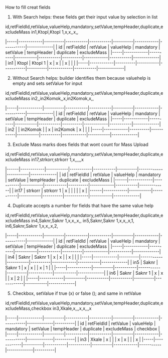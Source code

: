 How to fill creat fields
1. With Search helps: these fields get their input value by selection in list

id,retFieldId,retValue,valueHelp,mandatory,setValue,tempHeader,duplicate,excludeMass
in1,Ktopl,Ktopl 1,x,x,,x,,

|-----|------------|----------|-----------|-----------|----------|------------|-----------|-------------|
| id  | retFieldId | retValue | valueHelp | mandatory | setValue | tempHeader | duplicate | excludeMass |
|-----|------------|----------|-----------|-----------|----------|------------|-----------|-------------|
| in1 | Ktopl      | Ktopl 1  | x         | x         |          | x          |           |             |
|-----|------------|----------|-----------|-----------|----------|------------|-----------|-------------|


2. Without Search helps: builder identifies them because valuehelp is empty and sets setValue for input

id,retFieldId,retValue,valueHelp,mandatory,setValue,tempHeader,duplicate,excludeMass
in2,,in2Komok,,x,in2Komok,x,,

|-----|------------|----------|-----------|-----------|----------|------------|-----------|-------------|
| id  | retFieldId | retValue | valueHelp | mandatory | setValue | tempHeader | duplicate | excludeMass |
|-----|------------|----------|-----------|-----------|----------|------------|-----------|-------------|
| in2 |            | in2Komok |           | x         | in2Komok | x          |           |             |
|-----|------------|----------|-----------|-----------|----------|------------|-----------|-------------|


3. Exclude Mass marks does fields that wont count for Mass Upload

id,retFieldId,retValue,valueHelp,mandatory,setValue,tempHeader,duplicate,excludeMass
in17,strkorr,strkorr 1,x,,,,,x

|------|------------|-----------|-----------|-----------|----------|------------|-----------|-------------|
| id   | retFieldId | retValue  | valueHelp | mandatory | setValue | tempHeader | duplicate | excludeMass |
|------|------------|-----------|-----------|-----------|----------|------------|-----------|-------------|
| in17 | strkorr    | strkorr 1 | x         |           |          |            |           | x           |
|------|------------|-----------|-----------|-----------|----------|------------|-----------|-------------|


4. Duplicate accepts a number for fields that have the same value help

id,retFieldId,retValue,valueHelp,mandatory,setValue,tempHeader,duplicate,excludeMass
in4,Saknr,Saknr 1,x,x,,x,,
in5,Saknr,Saknr 1,x,x,,x,1,
in6,Saknr,Saknr 1,x,x,,x,2,

|-----|------------|----------|-----------|-----------|----------|------------|-----------|-------------|
| id  | retFieldId | retValue | valueHelp | mandatory | setValue | tempHeader | duplicate | excludeMass |
|-----|------------|----------|-----------|-----------|----------|------------|-----------|-------------|
| in4 | Saknr      | Saknr 1  | x         | x         |          | x          |           |             |
|-----|------------|----------|-----------|-----------|----------|------------|-----------|-------------|
| in5 | Saknr      | Saknr 1  | x         | x         |          | x          |         1 |             |
|-----|------------|----------|-----------|-----------|----------|------------|-----------|-------------|
| in6 | Saknr      | Saknr 1  | x         | x         |          | x          |         2 |             |
|-----|------------|----------|-----------|-----------|----------|------------|-----------|-------------|


5. Checkbox, setValue if true (x) or false (); and same in retValue

id,retFieldId,retValue,valueHelp,mandatory,setValue,tempHeader,duplicate,excludeMass,checkbox
in3,Xkale,x,,,x,x,,,x

|-----|------------|----------|-----------|-----------|----------|------------|-----------|-------------|----------|
| id  | retFieldId | retValue | valueHelp | mandatory | setValue | tempHeader | duplicate | excludeMass | checkbox |
|-----|------------|----------|-----------|-----------|----------|------------|-----------|-------------|----------|
| in3 | Xkale      | x        |           |           | x        | x          |           |             | x        |
|-----|------------|----------|-----------|-----------|----------|------------|-----------|-------------|----------|


